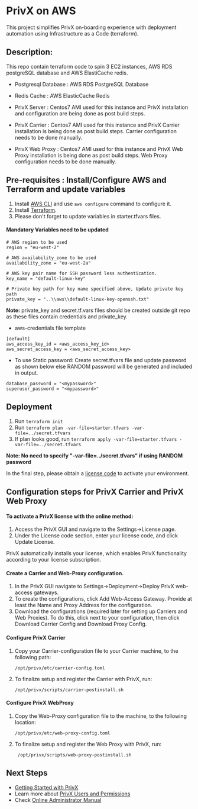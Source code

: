 # PrivX on AWS 
This project simplifies PrivX on-boarding experience with deployment automation using Infrastructure as a Code (terraform).


## Description:
This repo contain terraform code to spin 3 EC2 instances, AWS RDS postgreSQL database and AWS ElastiCache redis.

* Postgresql Database : AWS RDS PostgreSQL Database

* Redis Cache  : AWS ElasticCache Redis 

* PrivX Server :  Centos7 AMI used for this instance and PrivX installation and configuration are being done as post build steps.

* PrivX Carrier : Centos7 AMI used for this instance and PrivX Carrier installation is being done as post build steps. Carrier configuration needs to be done manually.  

* PrivX Web Proxy : Centos7 AMI used for this instance and PrivX Web Proxy installation is being done as post build steps. Web Proxy configuration needs to be done manually.


## Pre-requisites : Install/Configure AWS and Terraform and update variables

1. Install [AWS CLI](https://aws.amazon.com/cli/) and use `aws configure` command to configure it.
1. Install [Terraform](https://www.terraform.io/).
1. Please don't forget to update variables in starter.tfvars files.

#### Mandatory Variables need to be updated
```
# AWS region to be used
region = "eu-west-2"

# AWS availability_zone to be used
availability_zone = "eu-west-2a"

# AWS key pair name for SSH password less authentication.
key_name = "default-linux-key"

# Private key path for key name specified above, Update private key path
private_key = "..\\aws\\default-linux-key-openssh.txt"
```

**Note:** private_key and secret.tf.vars files should be created outside git repo as these files contain credentials and private_key.

* aws-credentials file template
```
[default]
aws_access_key_id = <aws_access_key_id>
aws_secret_access_key = <aws_secret_access_key>
```

* To use Static password: Create secret.tfvars file and update password as shown below else RANDOM password will be generated and included in output.
```
database_password = "<mypassword>"
superuser_password = "<mypassword>"
```

## Deployment
1. Run `terraform init`
1. Run `terraform plan -var-file=starter.tfvars -var-file=../secret.tfvars` 
1. If plan looks good, run `terraform apply -var-file=starter.tfvars -var-file=../secret.tfvars`

**Note: No need to specify "-var-file=../secret.tfvars" if using RANDOM password**

In the final step, please obtain a [license code](https://info.ssh.com/privx-free-access-management-software) to activate your environment.

## Configuration steps for PrivX Carrier and PrivX Web Proxy

#### To activate a PrivX license with the online method:
1. Access the PrivX GUI and navigate to the Settings→License page.
2. Under the License code section, enter your license code, and click Update License.

PrivX automatically installs your license, which enables PrivX functionality according to your license subscription.

#### Create a Carrier and Web-Proxy configuration.
1. In the PrivX GUI navigate to Settings→Deployment→Deploy PrivX web-access gateways.
1. To create the configurations, click Add Web-Access Gateway. Provide at least the Name and Proxy Address for the configuration.
1. Download the configurations (required later for setting up Carriers and Web Proxies). To do this, click  next to your configuration, then click Download Carrier Config and Download Proxy Config.

#### Configure PrivX Carrier
1. Copy your Carrier-configuration file to your Carrier machine, to the following path:

   `/opt/privx/etc/carrier-config.toml`
1. To finalize setup and register the Carrier with PrivX, run:

   `/opt/privx/scripts/carrier-postinstall.sh`
   
#### Configure PrivX WebProxy
1. Copy the Web-Proxy configuration file to the machine, to the following location:

   `/opt/privx/etc/web-proxy-config.toml`
1. To finalize setup and register the Web Proxy with PrivX, run:

   ` /opt/privx/scripts/web-proxy-postinstall.sh`
   
## Next Steps
 * [Getting Started with PrivX](https://help.ssh.com/support/solutions/articles/36000194728-getting-started-with-privx)
 * Learn more about [PrivX Users and Permissions](https://help.ssh.com/support/solutions/articles/36000194730-privx-users-and-permissions)
 * Check [Online Administrator Manual](https://help.ssh.com/support/solutions/folders/36000185818)
 